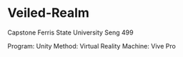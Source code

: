 # Veiled-Realm
Capstone
Ferris State University
  Seng 499
  
Program: Unity
Method: Virtual Reality
Machine: Vive Pro

